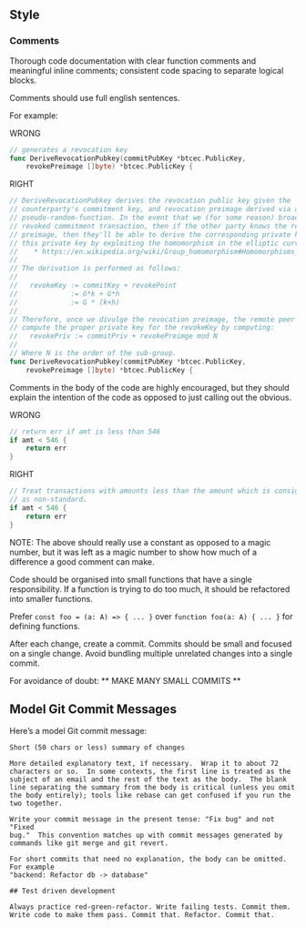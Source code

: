 ## Style

### Comments

Thorough code documentation with clear function comments and meaningful inline comments; consistent code spacing to separate logical blocks.

Comments should use full english sentences.

For example:

WRONG

```go
// generates a revocation key
func DeriveRevocationPubkey(commitPubKey *btcec.PublicKey,
	revokePreimage []byte) *btcec.PublicKey {
```

RIGHT

```go
// DeriveRevocationPubkey derives the revocation public key given the
// counterparty's commitment key, and revocation preimage derived via a
// pseudo-random-function. In the event that we (for some reason) broadcast a
// revoked commitment transaction, then if the other party knows the revocation
// preimage, then they'll be able to derive the corresponding private key to
// this private key by exploiting the homomorphism in the elliptic curve group:
//    * https://en.wikipedia.org/wiki/Group_homomorphism#Homomorphisms_of_abelian_groups
//
// The derivation is performed as follows:
//
//   revokeKey := commitKey + revokePoint
//             := G*k + G*h
//             := G * (k+h)
//
// Therefore, once we divulge the revocation preimage, the remote peer is able to
// compute the proper private key for the revokeKey by computing:
//   revokePriv := commitPriv + revokePreimge mod N
//
// Where N is the order of the sub-group.
func DeriveRevocationPubkey(commitPubKey *btcec.PublicKey,
	revokePreimage []byte) *btcec.PublicKey {
```

Comments in the body of the code are highly encouraged, but they should explain the intention of the code as opposed to just calling out the obvious.

WRONG

```go
// return err if amt is less than 546
if amt < 546 {
	return err
}
```

RIGHT

```go
// Treat transactions with amounts less than the amount which is considered dust
// as non-standard.
if amt < 546 {
	return err
}
```

NOTE: The above should really use a constant as opposed to a magic number, but it was left as a magic number to show how much of a difference a good comment can make.

Code should be organised into small functions that have a single responsibility. If a function is trying to do too much, it should be refactored into smaller functions.

Prefer `const foo = (a: A) => { ... }` over `function foo(a: A) { ... }` for defining functions.

After each change, create a commit. Commits should be small and focused on a single change. Avoid bundling multiple unrelated changes into a single commit.

For avoidance of doubt:
** MAKE MANY SMALL COMMITS **

## Model Git Commit Messages

Here’s a model Git commit message:

```
Short (50 chars or less) summary of changes

More detailed explanatory text, if necessary.  Wrap it to about 72
characters or so.  In some contexts, the first line is treated as the
subject of an email and the rest of the text as the body.  The blank
line separating the summary from the body is critical (unless you omit
the body entirely); tools like rebase can get confused if you run the
two together.

Write your commit message in the present tense: "Fix bug" and not "Fixed
bug."  This convention matches up with commit messages generated by
commands like git merge and git revert.

For short commits that need no explanation, the body can be omitted. For example
"backend: Refactor db -> database"

## Test driven development

Always practice red-green-refactor. Write failing tests. Commit them. Write code to make them pass. Commit that. Refactor. Commit that.